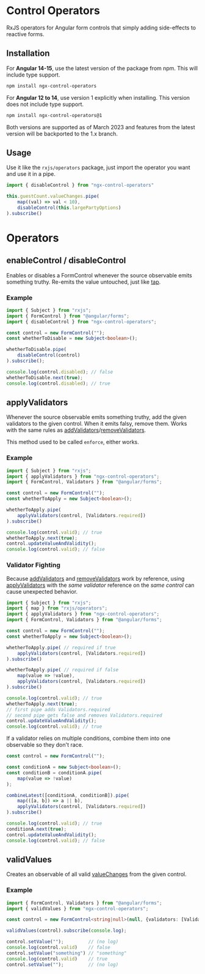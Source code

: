 # Control Operators

RxJS operators for Angular form controls that simply adding side-effects to reactive forms.

## Installation

For **Angular 14-15**, use the latest version of the package from npm. This will include type support.
```sh
npm install ngx-control-operators
```

For **Angular 12 to 14**, use version 1 explicitly when installing. This version does not include type support.
```sh
npm install ngx-control-operators@1
```

Both versions are supported as of March 2023 and features from the latest version will be backported to the 1.x branch.

## Usage

Use it like the `rxjs/operators` package, just import the operator you want and use it in a pipe.

```ts
import { disableControl } from "ngx-control-operators"

this.guestCount.valueChanges.pipe(
    map((val) => val < 10),
    disableControl(this.largePartyOptions)
).subscribe()

```


# Operators

## enableControl / disableControl

[enableControl]: #enablecontrol--disablecontrol
[disableControl]: #enablecontrol--disablecontrol
[tap]: https://rxjs.dev/api/operators/tap

Enables or disables a FormControl whenever the source observable emits something truthy. Re-emits the value untouched, just like [tap].

### Example

```ts
import { Subject } from "rxjs";
import { FormControl } from "@angular/forms";
import { disableControl } from "ngx-control-operators";

const control = new FormControl("");
const whetherToDisable = new Subject<boolean>();

whetherToDisable.pipe(
    disableControl(control)
).subscribe();

console.log(control.disabled); // false
whetherToDisable.next(true);
console.log(control.disabled); // true
```

## applyValidators

[applyValidators]: #applyvalidators
[enforce]: #applyvalidators
[addValidators]: https://angular.io/api/forms/AbstractControl#addValidators
[removeValidators]: https://angular.io/api/forms/AbstractControl#removeValidators

Whenever the source observable emits something truthy, add the given validators to the given control. When it emits falsy, remove them. Works with the same rules as [addValidators]/[removeValidators].

This method used to be called `enforce`, either works.

### Example

```ts
import { Subject } from "rxjs";
import { applyValidators } from "ngx-control-operators";
import { FormControl, Validators } from "@angular/forms";

const control = new FormControl("");
const whetherToApply = new Subject<boolean>();

whetherToApply.pipe(
    applyValidators(control, [Validators.required])
).subscribe()

console.log(control.valid); // true
whetherToApply.next(true);
control.updateValueAndValidity();
console.log(control.valid); // false
```

### Validator Fighting

Because [addValidators] and [removeValidators] work by reference, using [applyValidators] with the *same validator* reference on the *same control* can cause unexpected behavior.

```ts
import { Subject } from "rxjs";
import { map } from "rxjs/operators";
import { applyValidators } from "ngx-control-operators";
import { FormControl, Validators } from "@angular/forms";

const control = new FormControl("");
const whetherToApply = new Subject<boolean>();

whetherToApply.pipe( // required if true
    applyValidators(control, [Validators.required])
).subscribe()

whetherToApply.pipe( // required if false
    map(value => !value),
    applyValidators(control, [Validators.required])
).subscribe()

console.log(control.valid); // true
whetherToApply.next(true);
// first pipe adds Validators.required
// second pipe gets false and removes Validators.required
control.updateValueAndValidity();
console.log(control.valid); // true
```

If a validator relies on multiple conditions, combine them into one observable so they don't race.

```ts
const control = new FormControl("");

const conditionA = new Subject<boolean>();
const conditionB = conditionA.pipe(
    map(value => !value)
);

combineLatest([conditionA, conditionB]).pipe(
    map(([a, b]) => a || b),
    applyValidators(control, [Validators.required])
).subscribe()

console.log(control.valid); // true
conditionA.next(true);
control.updateValueAndValidity();
console.log(control.valid); // false
```

## validValues

[validValues]: #validvalues
[valueChanges]: https://angular.io/api/forms/AbstractControl#valueChanges

Creates an observable of all valid [valueChanges] from the given control.

### Example

```ts
import { FormControl, Validators } from "@angular/forms";
import { validValues } from "ngx-control-operators";

const control = new FormControl<string|null>(null, {validators: [Validators.required]});

validValues(control).subscribe(console.log);

control.setValue("");         // (no log)
console.log(control.valid)    // false
control.setValue("something") // "something"
console.log(control.valid)    // true
control.setValue("");         // (no log)
```

